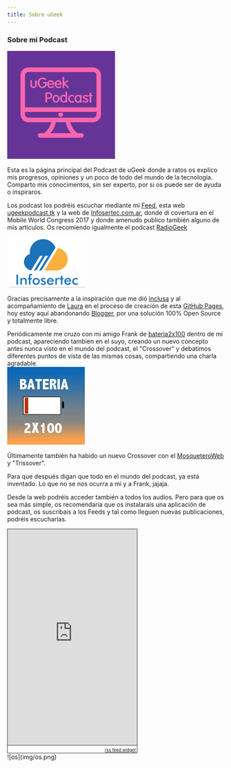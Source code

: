 ```yaml
---
title: Sobre uGeek
---
```

### Sobre mi Podcast

![ugeek](img/ugeek_250p.png)

Esta es la página principal del Podcast de uGeek donde a ratos os explico mis progresos, opiniones y un poco de todo del mundo de la tecnología. Comparto mis conocimentos, sin ser experto, por si os puede ser de ayuda o inspiraros.  

Los podcast los podréis escuchar mediante mi [Feed](http://feeds.feedburner.com/ugeek), esta web [ugeekpodcast.tk](https://angelbcn.github.io/ugeek/) y la web de [Infosertec.com.ar](http://infosertec.com.ar), donde di covertura en el Mobile World Congress 2017 y donde amenudo publico también alguno de mis artículos. Os recomiendo igualmente el podcast [RadioGeek](http://www.ivoox.com/podcast-radiogeek_sq_f129471_1.html)

![infosertec](img/infosertec.png)

Gracias precisamente a la inspiración que me dió [inclusa](https://github.com/inclusa) y al acompañamiento de [Laura](https://github.com/lormez16) en el proceso de creación de esta [GitHub Pages](https://pages.github.com/), hoy estoy aquí abandonando [Blogger](https://www.blogger.com), por una solución 100% Open Source y totalmente libre.  

Periódicamente me cruzo con mi amigo Frank de [bateria2x100](https://feedpress.me/bateria2x100) dentro de mi podcast, apareciendo tambien en el suyo, creando un nuevo concepto antes nunca visto en el mundo del podcast, el "Crossover" y debatimos diferentes puntos de vista de las mismas cosas, compartiendo una charla agradable.  
![Bateria2x100](img/bateria2x100.jpg)

Últimamente también ha habido un nuevo Crossover con el [MosqueteroWeb](https://www.spreaker.com/user/8370551/episodes/feed) y "Trissover".  

Para que después digan que todo en el mundo del podcast, ya está inventado. Lo que no se nos ocurra a mi y a Frank, jajaja.  

Desde la web podréis acceder también a todos los audios. Pero para que os sea más simple, os recomendaría que os instalarais una aplicación de podcast, os suscribais a los Feeds y tal como lleguen nuevas publicaciones, podréis escucharlas.  

<div id="widgetmain" style="text-align:left;overflow-y:auto;overflow-x:hidden;width:300px;background-color:#transparent; border:1px solid #333333;"><div id="rsswidget" style="height:500px;"><iframe src="http://us1.rssfeedwidget.com/getrss.php?time=1491832612045&amp;x=http%3A%2F%2Fchannel2rss.bitmachine.org%2Fatom%2Ffrases&amp;w=300&amp;h=500&amp;bc=333333&amp;bw=1&amp;bgc=transparent&amp;m=20&amp;it=true&amp;t=(default)&amp;tc=333333&amp;ts=15&amp;tb=transparent&amp;il=true&amp;lc=0000FF&amp;ls=14&amp;lb=false&amp;id=true&amp;dc=333333&amp;ds=14&amp;idt=true&amp;dtc=284F2D&amp;dts=12" border="0" hspace="0" vspace="0" marginwidth="0" marginheight="0" style="border:0; padding:0; margin:0; width:300px; height:500px;" id="rssOutput" frameborder="no">Reading RSS Feed ...</iframe></div><div style="text-align:right;margin-bottom:0;border-top:1px solid #333333;" id="widgetbottom"><span style="font-size:70%"><a href="http://www.rssfeedwidget.com">rss feed widget</a>&nbsp;</span><br></div></div>
![os](img/os.png)
